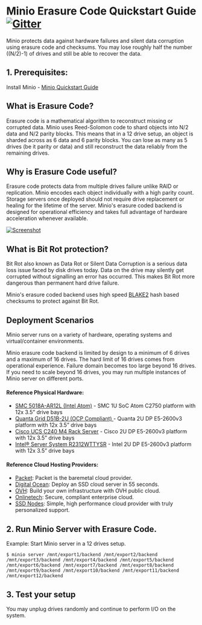 # Minio Erasure Code Quickstart Guide [![Gitter](https://badges.gitter.im/Join%20Chat.svg)](https://gitter.im/minio/minio?utm_source=badge&utm_medium=badge&utm_campaign=pr-badge&utm_content=badge)

Minio protects data against hardware failures and silent data corruption using erasure code and checksums. You may lose roughly half the number ((N/2)-1) of drives and still be able to recover the data.

## 1. Prerequisites:
Install Minio - [Minio Quickstart Guide](https://docs.minio.io/docs/minio)

## What is Erasure Code?
Erasure code is a mathematical algorithm to reconstruct missing or corrupted data. Minio uses Reed-Solomon code to shard objects into N/2 data and N/2 parity blocks. This means that in a 12 drive setup, an object is sharded across as 6 data and 6 parity blocks. You can lose as many as 5 drives (be it parity or data) and still reconstruct the data reliably from the remaining drives. 

## Why is Erasure Code useful?
Erasure code protects data from multiple drives failure unlike RAID or replication. Minio encodes each object individually with a high parity count. Storage servers once deployed should not require drive replacement or healing for the lifetime of the server. Minio's erasure coded backend is designed for operational efficiency and takes full advantage of hardware acceleration whenever available.

[![Screenshot](https://www.filepicker.io/api/file/hbaiKmmR9Fg3NZ1yEb8A)](https://docs.minio.io/)

## What is Bit Rot protection?
Bit Rot also known as Data Rot or Silent Data Corruption is a serious data loss issue faced by disk drives today. Data on the drive may silently get corrupted without signalling an error has occurred. This makes Bit Rot more dangerous than permanent hard drive failure. 

Minio's erasure coded backend uses high speed [BLAKE2](https://blog.minio.io/accelerating-blake2b-by-4x-using-simd-in-go-assembly-33ef16c8a56b#.jrp1fdwer) hash based checksums to protect against Bit Rot.  

## Deployment Scenarios
Minio server runs on a variety of hardware, operating systems and virtual/container environments. 

Minio erasure code backend is limited by design to a minimum of 6 drives and a maximum of 16 drives. The hard limit of 16 drives comes from operational experience. Failure domain becomes too large beyond 16 drives. If you need to scale beyond 16 drives, you may run multiple instances of Minio server on different ports. 

#### Reference Physical Hardware: 
* [SMC 5018A-AR12L (Intel Atom)](http://www.supermicro.com/products/system/1U/5018/SSG-5018A-AR12L.cfm?parts=SHOW) - SMC 1U SoC Atom C2750 platform with 12x 3.5” drive bays
* [Quanta Grid D51B-2U (OCP Compliant) ](http://www.qct.io/Product/Servers/Rackmount-Servers/2U/QuantaGrid-D51B-2U-p256c77c70c83c118)- Quanta 2U DP E5-2600v3 platform with 12x 3.5” drive bays
* [Cisco UCS C240 M4 Rack Server](http://www.cisco.com/c/en/us/products/servers-unified-computing/ucs-c240-m4-rack-server/index.html) - Cisco 2U DP E5-2600v3 platform with 12x 3.5” drive bays
* [Intel® Server System R2312WTTYSR](http://ark.intel.com/products/88286) - Intel 2U DP E5-2600v3 platform with 12x 3.5” drive bays

#### Reference Cloud Hosting Providers:
* [Packet](https://www.packet.net): Packet is the baremetal cloud provider.
* [Digital Ocean](https://www.digitalocean.com): Deploy an SSD cloud server in 55 seconds.
* [OVH](https://www.ovh.com/us): Build your own infrastructure with OVH public cloud.
* [Onlinetech](http://www.onlinetech.com): Secure, compliant enterprise cloud.
* [SSD Nodes](https://www.ssdnodes.com): Simple, high performance cloud provider with truly personalized support.

## 2. Run Minio Server with Erasure Code.
Example: Start Minio server in a 12 drives setup.
```
$ minio server /mnt/export1/backend /mnt/export2/backend /mnt/export3/backend /mnt/export4/backend /mnt/export5/backend /mnt/export6/backend /mnt/export7/backend /mnt/export8/backend /mnt/export9/backend /mnt/export10/backend /mnt/export11/backend /mnt/export12/backend
```

## 3. Test your setup
You may unplug drives randomly and continue to perform I/O on the system.
